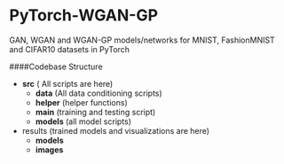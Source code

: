 # PyTorch-WGAN-GP
GAN, WGAN and WGAN-GP models/networks for MNIST, FashionMNIST and CIFAR10 datasets in PyTorch 


####Codebase Structure
                
+ **src** ( All scripts are here)
    + **data** (All data conditioning scripts)
    + **helper** (helper functions)
    + **main** (training and testing script)
	+ **models** (all model scripts)
+ results (trained models and visualizations are here)
    * **models**
    * **images**